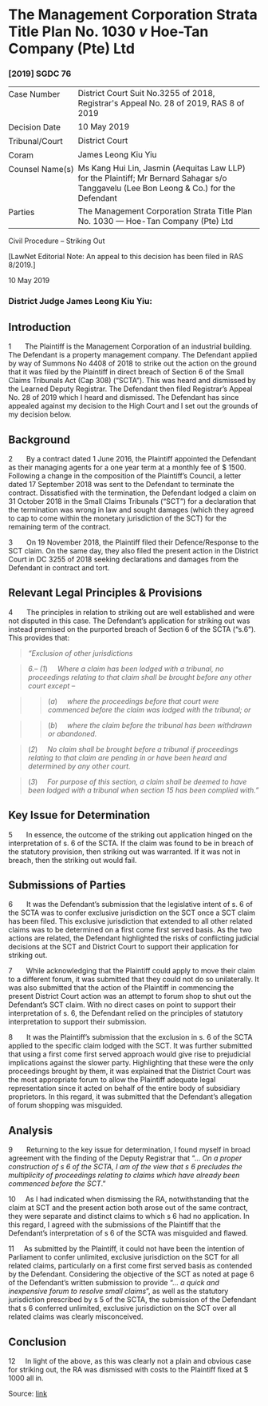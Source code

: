 <style>.footnotes::before { content: "Footnotes:"; }</style>
# The Management Corporation Strata Title Plan No. 1030 _v_ Hoe-Tan Company (Pte) Ltd  

### \[2019\] SGDC 76

<table id="info-table"><tbody><tr class="info-row"><td class="txt-label" style="padding: 4px 0px; white-space: nowrap" valign="top">Case Number</td><td class="txt-body">District Court Suit No.3255 of 2018, Registrar's Appeal No. 28 of 2019, RAS 8 of 2019</td></tr><tr class="info-row"><td class="txt-label" style="padding: 4px 0px; white-space: nowrap" valign="top">Decision Date</td><td class="txt-body">10 May 2019</td></tr><tr class="info-row"><td class="txt-label" style="padding: 4px 0px; white-space: nowrap" valign="top">Tribunal/Court</td><td class="txt-body">District Court</td></tr><tr class="info-row"><td class="txt-label" style="padding: 4px 0px; white-space: nowrap" valign="top">Coram</td><td class="txt-body">James Leong Kiu Yiu</td></tr><tr class="info-row"><td class="txt-label" style="padding: 4px 0px; white-space: nowrap" valign="top">Counsel Name(s)</td><td class="txt-body">Ms Kang Hui Lin, Jasmin (Aequitas Law LLP) for the Plaintiff; Mr Bernard Sahagar s/o Tanggavelu (Lee Bon Leong &amp; Co.) for the Defendant</td></tr><tr class="info-row"><td class="txt-label" style="padding: 4px 0px; white-space: nowrap" valign="top">Parties</td><td class="txt-body">The Management Corporation Strata Title Plan No. 1030 — Hoe-Tan Company (Pte) Ltd</td></tr></tbody></table>

Civil Procedure – Striking Out

\[LawNet Editorial Note: An appeal to this decision has been filed in RAS 8/2019.\]

10 May 2019

### District Judge James Leong Kiu Yiu:

## Introduction

1       The Plaintiff is the Management Corporation of an industrial building. The Defendant is a property management company. The Defendant applied by way of Summons No 4408 of 2018 to strike out the action on the ground that it was filed by the Plaintiff in direct breach of Section 6 of the Small Claims Tribunals Act (Cap 308) (“SCTA”). This was heard and dismissed by the Learned Deputy Registrar. The Defendant then filed Registrar’s Appeal No. 28 of 2019 which I heard and dismissed. The Defendant has since appealed against my decision to the High Court and I set out the grounds of my decision below.

## Background

2       By a contract dated 1 June 2016, the Plaintiff appointed the Defendant as their managing agents for a one year term at a monthly fee of $ 1500. Following a change in the composition of the Plaintiff’s Council, a letter dated 17 September 2018 was sent to the Defendant to terminate the contract. Dissatisfied with the termination, the Defendant lodged a claim on 31 October 2018 in the Small Claims Tribunals (“SCT”) for a declaration that the termination was wrong in law and sought damages (which they agreed to cap to come within the monetary jurisdiction of the SCT) for the remaining term of the contract.

3       On 19 November 2018, the Plaintiff filed their Defence/Response to the SCT claim. On the same day, they also filed the present action in the District Court in DC 3255 of 2018 seeking declarations and damages from the Defendant in contract and tort.

## Relevant Legal Principles & Provisions

4       The principles in relation to striking out are well established and were not disputed in this case. The Defendant’s application for striking out was instead premised on the purported breach of Section 6 of the SCTA (“s.6”). This provides that:

> _“Exclusion of other jurisdictions_

> _6.– (1_)     _Where a claim has been lodged with a tribunal, no proceedings relating to that claim shall be brought before any other court except –_

>> (_a_)     _where the proceedings before that court were commenced before the claim was lodged with the tribunal; or_

>> (_b_)     _where the claim before the tribunal has been withdrawn or abandoned._

> (_2_)     _No claim shall be brought before a tribunal if proceedings relating to that claim are pending in or have been heard and determined by any other court._

> (_3_)     _For purpose of this section, a claim shall be deemed to have been lodged with a tribunal when section 15 has been complied with.”_

## Key Issue for Determination

5       In essence, the outcome of the striking out application hinged on the interpretation of s. 6 of the SCTA. If the claim was found to be in breach of the statutory provision, then striking out was warranted. If it was not in breach, then the striking out would fail.

## Submissions of Parties

6       It was the Defendant’s submission that the legislative intent of s. 6 of the SCTA was to confer exclusive jurisdiction on the SCT once a SCT claim has been filed. This exclusive jurisdiction that extended to all other related claims was to be determined on a first come first served basis. As the two actions are related, the Defendant highlighted the risks of conflicting judicial decisions at the SCT and District Court to support their application for striking out.

7       While acknowledging that the Plaintiff could apply to move their claim to a different forum, it was submitted that they could not do so unilaterally. It was also submitted that the action of the Plaintiff in commencing the present District Court action was an attempt to forum shop to shut out the Defendant’s SCT claim. With no direct cases on point to support their interpretation of s. 6, the Defendant relied on the principles of statutory interpretation to support their submission.

8       It was the Plaintiff’s submission that the exclusion in s. 6 of the SCTA applied to the specific claim lodged with the SCT. It was further submitted that using a first come first served approach would give rise to prejudicial implications against the slower party. Highlighting that these were the only proceedings brought by them, it was explained that the District Court was the most appropriate forum to allow the Plaintiff adequate legal representation since it acted on behalf of the entire body of subsidiary proprietors. In this regard, it was submitted that the Defendant’s allegation of forum shopping was misguided.

## Analysis

9       Returning to the key issue for determination, I found myself in broad agreement with the finding of the Deputy Registrar that “… _On a proper construction of s 6 of the SCTA, I am of the view that s 6 precludes the multiplicity of proceedings relating to claims which have already been commenced before the SCT_.”

10     As I had indicated when dismissing the RA, notwithstanding that the claim at SCT and the present action both arose out of the same contract, they were separate and distinct claims to which s 6 had no application. In this regard, I agreed with the submissions of the Plaintiff that the Defendant’s interpretation of s 6 of the SCTA was misguided and flawed.

11     As submitted by the Plaintiff, it could not have been the intention of Parliament to confer unlimited, exclusive jurisdiction on the SCT for all related claims, particularly on a first come first served basis as contended by the Defendant. Considering the objective of the SCT as noted at page 6 of the Defendant’s written submission to provide “… _a quick and inexpensive forum to resolve small claims_”, as well as the statutory jurisdiction prescribed by s 5 of the SCTA, the submission of the Defendant that s 6 conferred unlimited, exclusive jurisdiction on the SCT over all related claims was clearly misconceived.

## Conclusion

12     In light of the above, as this was clearly not a plain and obvious case for striking out, the RA was dismissed with costs to the Plaintiff fixed at $ 1000 all in.


Source: [link](https://www.lawnet.sg:443/lawnet/web/lawnet/free-resources?p_p_id=freeresources_WAR_lawnet3baseportlet&p_p_lifecycle=1&p_p_state=normal&p_p_mode=view&_freeresources_WAR_lawnet3baseportlet_action=openContentPage&_freeresources_WAR_lawnet3baseportlet_docId=%2FJudgment%2F23150-SSP.xml)